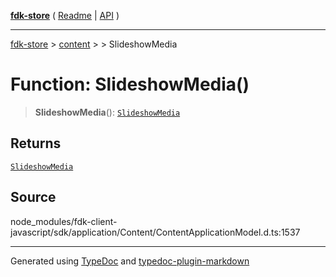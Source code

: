 [**fdk-store**](../../../README.md) ( [Readme](../../../README.md) \| [API](../../../API.md) )

---

[fdk-store](../../../API.md) > [content](../../README.md) > [<internal>](../README.md) > SlideshowMedia

# Function: SlideshowMedia()

> **SlideshowMedia**(): [`SlideshowMedia`](../type-aliases/type-alias.SlideshowMedia.md)

## Returns

[`SlideshowMedia`](../type-aliases/type-alias.SlideshowMedia.md)

## Source

node_modules/fdk-client-javascript/sdk/application/Content/ContentApplicationModel.d.ts:1537

---

Generated using [TypeDoc](https://typedoc.org/) and [typedoc-plugin-markdown](https://www.npmjs.com/package/typedoc-plugin-markdown)
